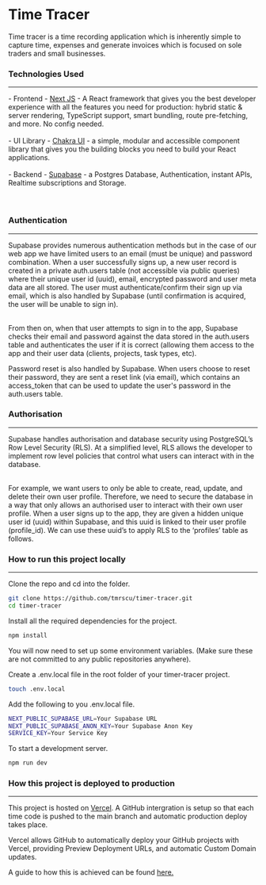 # Time Tracer

Time tracer is a time recording application which is inherently simple to capture time, expenses and generate invoices which is focused on sole traders and small businesses.

### Technologies Used

<hr>
 - Frontend - <a href='https://nextjs.org/'>Next JS</a> - A React framework that gives you the best developer experience with all the features you need for production: hybrid static & server rendering, TypeScript support, smart bundling, route pre-fetching, and more. No config needed.<br><br>
- UI Library - <a href='https://chakra-ui.com/'>Chakra UI</a> - a simple, modular and accessible component library that gives you the building blocks you need to build your React applications.<br><br>
- Backend - <a href='https://supabase.com/'>Supabase</a> - a Postgres Database, Authentication, instant APIs, Realtime subscriptions and Storage.
<br>
<br>
<br>

### Authentication

<hr>
Supabase provides numerous authentication methods but in the case of our web app we have limited users to an email (must be unique) and password combination. When a user successfully signs up, a new user record is created in a private auth.users table (not accessible via public queries) where their unique user id (uuid), email, encrypted password and user meta data are all stored. The user must authenticate/confirm their sign up via email, which is also handled by Supabase (until confirmation is acquired, the user will be unable to sign in).<br><br>

From then on, when that user attempts to sign in to the app, Supabase checks their email and password against the data stored in the auth.users table and authenticates the user if it is correct (allowing them access to the app and their user data (clients, projects, task types, etc).

Password reset is also handled by Supabase. When users choose to reset their password, they are sent a reset link (via email), which contains an access_token that can be used to update the user's password in the auth.users table.

### Authorisation

<hr>
Supabase handles authorisation and database security using PostgreSQL’s Row Level Security (RLS). At a simplified level, RLS allows the developer to implement row level policies that control what users can interact with in the database.<br><br>

For example, we want users to only be able to create, read, update, and delete their own user profile. Therefore, we need to secure the database in a way that only allows an authorised user to interact with their own user profile. When a user signs up to the app, they are given a hidden unique user id (uuid) within Supabase, and this uuid is linked to their user profile (profile_id). We can use these uuid’s to apply RLS to the ‘profiles’ table as follows.

### How to run this project locally

<hr>

Clone the repo and cd into the folder.

```sh
git clone https://github.com/tmrscu/timer-tracer.git
cd timer-tracer
```

Install all the required dependencies for the project.

```sh
npm install
```

You will now need to set up some environment variables. (Make sure these are not committed to any public repositories anywhere).

Create a .env.local file in the root folder of your timer-tracer project.

```sh
touch .env.local
```

Add the following to you .env.local file.

```sh
NEXT_PUBLIC_SUPABASE_URL=Your Supabase URL
NEXT_PUBLIC_SUPABASE_ANON_KEY=Your Supabase Anon Key
SERVICE_KEY=Your Service Key
```

To start a development server.

```sh
npm run dev
```

### How this project is deployed to production

<hr>

This project is hosted on <a href='https://vercel.com/'>Vercel</a>. A GitHub intergration is setup so that each time code is pushed to the main branch and automatic production deploy takes place. 

Vercel allows GitHub to automatically deploy your GitHub projects with Vercel, providing Preview Deployment URLs, and automatic Custom Domain updates.

A guide to how this is achieved can be found <a href="https://vercel.com/docs/concepts/git#deploying-a-git-repository">here.</a>